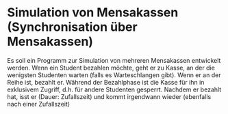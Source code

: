 
# Simulation von Mensakassen (Synchronisation über Mensakassen)
Es soll ein Programm zur Simulation von mehreren Mensakassen entwickelt werden. Wenn ein Student bezahlen möchte, geht er zu Kasse, an der die wenigsten Studenten warten (falls es Warteschlangen gibt). Wenn er an der Reihe ist, bezahlt er. Während der Bezahlphase ist die Kasse für ihn in exklusivem Zugriff, d.h. für andere Studenten gesperrt. Nachdem er bezahlt hat, isst er (Dauer: Zufallszeit) und kommt irgendwann wieder (ebenfalls nach einer Zufallszeit)